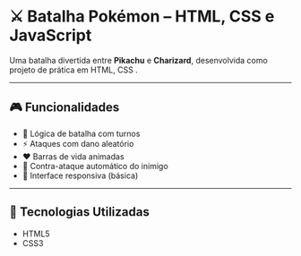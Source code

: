 # ⚔️ Batalha Pokémon – HTML, CSS e JavaScript

Uma batalha divertida entre **Pikachu** e **Charizard**, desenvolvida como projeto de prática em HTML, CSS . 

---

## 🎮 Funcionalidades

- 🧠 Lógica de batalha com turnos
- ⚡ Ataques com dano aleatório
- ❤️ Barras de vida animadas
- 🔁 Contra-ataque automático do inimigo
- 📱 Interface responsiva (básica)

---

## 🧪 Tecnologias Utilizadas

- HTML5
- CSS3
  
